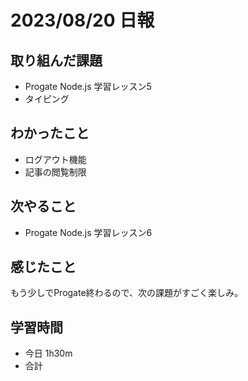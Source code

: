 # 2023/08/20 日報

## 取り組んだ課題
- Progate Node.js 学習レッスン5
- タイピング

## わかったこと
- ログアウト機能
- 記事の閲覧制限

## 次やること
- Progate Node.js 学習レッスン6

## 感じたこと
もう少しでProgate終わるので、次の課題がすごく楽しみ。

## 学習時間
- 今日 1h30m
- 合計 
